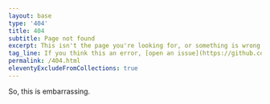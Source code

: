 ```yaml
---
layout: base
type: '404'
title: 404
subtitle: Page not found
excerpt: This isn't the page you're looking for, or something is wrong on this site.
tag_line: If you think this an error, [open an issue](https://github.com/jeremenichelli/jeremias.codes/issues/new) for this project.
permalink: /404.html
eleventyExcludeFromCollections: true
---
```


So, this is embarrassing.
